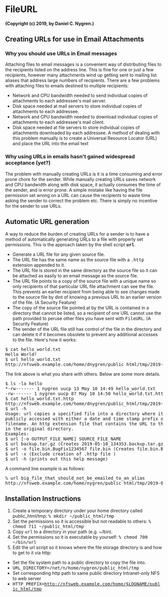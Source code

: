 # FileURL
#### (Copyright (c) 2019, by Daniel C. Nygren.)
## Creating URLs for use in Email Attachments
### Why you should use URLs in Email messages
Attaching files to email messages is a convenient way of distributing files to the
recipients listed on the address line. This is fine for one or just a few recipients,
however many attachments wind up getting sent to mailing list aliases that address
large numbers of recipients. There are a few problems with attaching files to emails
destined to multiple recipients:
*   Network and CPU bandwidth needed to send individual copies of attachments to each
addressee's mail server.
*   Disk space needed at mail servers to store individual copies of attachments to each
addressee.
*   Network and CPU bandwidth needed to download individual copies of attachments to each
addressee's mail client.
*   Disk space needed at file servers to store individual copies of attachments downloaded
by each addressee. A method of dealing with this problem manually is to create a Universal
Resource Locator (URL) and place the URL into the email text

### Why using URLs in emails hasn't gained widespread acceptance (yet?)
The problem with manually creating URLs is it is a time consuming and error prone chore
for the sender. While manually creating URLs saves network and CPU bandwidth along with
disk space, it actually consumes the time of the sender, and is error prone. A simple
mistake like having the file permission set wrong on a URL can cause the recipients to
waste time asking the sender to correct the problem etc. There is simply no incentive for
the sender to use URLs.
## Automatic URL generation
A way to reduce the burden of creating URLs for a sender is to have a method of
automatically generating URLs to a file with properly set permissions. This is the
approach taken by the shell script **<tt>url</tt>**.
*   Generate a URL file for any given source file.
*   The URL file has the same name as the source file with a <tt>.http</tt> extension
appended to it.
*   The URL file is stored in the same directory as the source file so it can be
attached as easily to an email message as the source file.
*   The URL file points to a copy of the source file with a unique name so only
recipients of that particular URL file attachment can see the file.
This prevents an earlier recipient from being able to see changes made to the source file
by dint of knowing a previous URL to an earlier version of the file. (A Security Feature)
*   The copy of the source file pointed at by the URL is contained in a directory that
cannot be listed, so a recipient of one URL cannot use the path provided to peruse other
files you have sent with <tt>FileURL</tt>. (A Security Feature)
*   The sender of the URL file still has control of the file in the directory and can
delete it if it becomes obsolete to prevent any additional accesses to the file.
Here's how it works:
<pre>$ cat hello_world.txt
Hello World!
$ url hello_world.txt
http://nfsweb.example.com/home/dnygren/public_html/tmp/2019-05-10_145004.hello_world.txt
</pre>
The link above is what you share with others. Below are some more details.
<pre>$ ls -la hello
*-rw------- 1 nygren uucp 13 May 10 14:49 hello_world.txt
-rw------- 1 nygren uucp 87 May 10 14:50 hello_world.txt.http
$ cat hello_world.txt.http
http://nfsweb.example.com/home/dnygren/public_html/tmp/2019-05-10_145004.hello_world.txt
$ url -h
Usage: url copies a specified file into a directory where it can be
publicly accessed with either a date and time stamp prefix or a user provided
filename. An http extension file that contains the URL to that file is placed
in the original directory.
Examples:
$ url [-o OUTPUT_FILE_NAME] SOURCE_FILE_NAME
$ url backup.tar.gz (Creates 2019-05-10_134353.backup.tar.gz)
$ url -o file.bin.BugFix1234567 file.bin (Creates file.bin.BugFix1234567)
$ url -x (Exclude creation of .http file )
$ url -h (prints out this help message)
</pre>
A command line example is as follows:
<pre>
% url big_file_that_should_not_be_emailed_to_an_alias
http://nfsweb.example.com/home/nygren/public_html/tmp/2019-05-10_145004.big_file_that_should_not_be_emailed_to_an_alias
</pre>
## Installation Instructions
1.  Create a temporary directory under your home directory called public_html/tmp:
<tt>% mkdir ~/public_html/tmp</tt>
2.  Set the permissions so it is accessible but not readable to others:
<tt>% chmod 711 ~/public_html/tmp</tt>
3.  Copy <tt>url</tt> to a directory in your path (e.g. ~/bin).
4.  Set the permissions so it is executable by yourself:
<tt>% chmod 700 ~/bin/url</tt>
5.  Edit the url script so it knows where the file storage directory is and how to get to
it via http:
*   Set the file system path to a public directory to copy the file into.
*   <tt>URL_DIRECTORY=/net/n/home/nygren/public_html/tmp</tt>
*   Set corresponding http path to same public directory Intranet-only NFS to web server
*   <tt>HTTP_PREFIX=http://nfsweb.example.com/home/$LOGNAME/public_html/tmp</tt>
